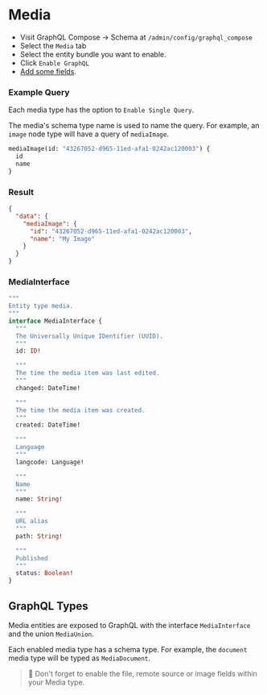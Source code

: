 # Media

- Visit GraphQL Compose &rarr; Schema at `/admin/config/graphql_compose`
- Select the `Media` tab
- Select the entity bundle you want to enable.
- Click `Enable GraphQL`
- [Add some fields](core/fields.md).

<!-- tabs:start -->

### **Example Query**

Each media type has the option to `Enable Single Query`.

The media's schema type name is used to name the query. For example, an `image` node type will have a query of `mediaImage`.

```graphql
mediaImage(id: "43267052-d965-11ed-afa1-0242ac120003") {
  id
  name
}
```

### **Result**

```json
{
  "data": {
    "mediaImage": {
      "id": "43267052-d965-11ed-afa1-0242ac120003",
      "name": "My Image"
    }
  }
}
```

### **MediaInterface**

```graphql
"""
Entity type media.
"""
interface MediaInterface {
  """
  The Universally Unique IDentifier (UUID).
  """
  id: ID!

  """
  The time the media item was last edited.
  """
  changed: DateTime!

  """
  The time the media item was created.
  """
  created: DateTime!

  """
  Language
  """
  langcode: Language!

  """
  Name
  """
  name: String!

  """
  URL alias
  """
  path: String!

  """
  Published
  """
  status: Boolean!
}
```

<!-- tabs:end -->

## GraphQL Types

Media entities are exposed to GraphQL with the interface `MediaInterface` and the union `MediaUnion`.

Each enabled media type has a schema type. For example, the `document` media type will be typed as `MediaDocument`.

> :thinking: Don't forget to enable the file, remote source or image fields within your Media type.
